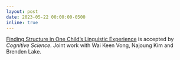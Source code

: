 ```yaml
---
layout: post
date: 2023-05-22 00:00:00-0500
inline: true
---
```


[Finding Structure in One Child’s Linguistic Experience](https://psyarxiv.com/85k3y) is accepted by *Cognitive Science*. Joint work with Wai Keen Vong, Najoung Kim and Brenden Lake.
